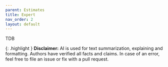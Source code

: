 ```yaml
---
parent: Estimates
title: Expert
nav_order: 2
layout: default
---
```



TDB


{: .highlight }
**Disclaimer:** AI is used for text summarization, explaining and formatting. Authors have verified all facts and claims. In case of an error, feel free to file an issue or fix with a pull request.
